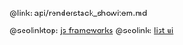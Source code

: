 @link: api/renderstack_showitem.md

@seolinktop: [js frameworks](https://webix.com)
@seolink: [list ui](https://webix.com/widget/list/)